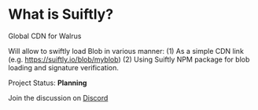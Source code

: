 
# What is Suiftly?

Global CDN for Walrus

Will allow to swiftly load Blob in various manner:
(1) As a simple CDN link (e.g. https://suiftly.io/blob/myblob)
(2) Using Suiftly NPM package for blob loading and signature verification.

Project Status: **Planning**

Join the discussion on [Discord](https://discord.com/invite/Erb6SwsVbH)








